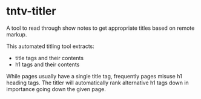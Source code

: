 tntv-titler
===========

A tool to read through show notes to get appropriate titles based on remote markup.

This automated titling tool extracts:
- title tags and their contents
- h1 tags and their contents

While pages usually have a single title tag, frequently pages misuse h1 heading tags. The titler will automatically rank alternative h1 tags down in importance going down the given page.


